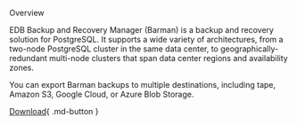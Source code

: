 Overview

EDB Backup and Recovery Manager (Barman) is a backup and recovery solution for PostgreSQL. It supports a wide variety of architectures, from a two-node PostgreSQL cluster in the same data center, to geographically-redundant multi-node clusters that span data center regions and availability zones.

You can export Barman backups to multiple destinations, including tape, Amazon S3, Google Cloud, or Azure Blob Storage.


[Download](download.md){ .md-button }
